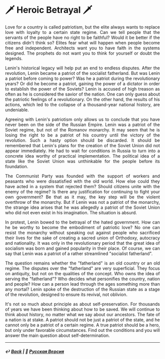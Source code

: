 # 🗡️ Heroic Betrayal 🗡️

<p align="justify">Love for a country is called patriotism, but the elite always wants to replace love with loyalty to a certain state regime. Can we tell people that the servants of the people have no right to be faithful? Would it be better if the citizens didn't think so? Elites fear what will happen when people become free and independent. Architects want you to have faith in the systems designed. The prophets do not want you to think for yourself or doubt the legends.</p>

<p align="justify">Lenin's historical legacy will help put an end to endless disputes. After the revolution, Lenin became a patriot of the socialist fatherland. But was Lenin a patriot before coming to power? Was he a patriot during the revolutionary years? Or did he become a patriot, gaining the power of a dictator in order to establish the power of the Soviets? Lenin is accused of high treason as often as he is considered the savior of the nation. One can only guess about the patriotic feelings of a revolutionary. On the other hand, the results of his actions, which led to the collapse of a thousand-year national history, are undeniable.</p>

<p align="justify">Agreeing with Lenin's patriotism only allows us to conclude that you have never been on the side of the Russian Empire. Lenin was a patriot of the Soviet regime, but not of the Romanov monarchy. It may seem that he is losing the right to be a patriot of his country until the victory of the revolution. Such a hasty option should be discarded. It should be remembered that Lenin's plans for the creation of the Soviet Union did not appear immediately. He had to wait for conditions in Russia to turn into a concrete idea worthy of practical implementation. The political idea of a state like the Soviet Union was unthinkable for the people before its foundation.</p>

<p align="justify">The Communist Party was founded with the support of workers and peasants who were dissatisfied with the old world. How else could they have acted in a system that rejected them? Should citizens unite with the enemy of the regime? Is there any justification for continuing to fight your own government? Be that as it may, the key step will be the violent overthrow of the monarchy. But if Lenin was not a patriot of the monarchy, the strange idea arises that he was allegedly a patriot of the Soviet Union who did not even exist in his imagination. The situation is absurd.</p>

<p align="justify">In protest, Lenin bowed to the betrayal of the hated government. How can he be worthy to become the embodiment of patriotic love? No one can resist the monarchy without speaking out against people who sacrificed their lives for the sake of creating a sacred union of Orthodoxy, autocracy and nationality. It was only in the revolutionary period that the great idea of socialism was born and gained popularity in their place. Of course, we can say that Lenin was a patriot of a rather streamlined "socialist fatherland".</p>

<p align="justify">The question remains whether the "fatherland" is an old country or an old regime. The disputes over the "fatherland" are very superficial. They focus on antiquity, but not on the qualities of the concept. Who owns the idea of serving the "fatherland"? Who decides what personifies the country, nation and people? How can a person lead through the ages something more than any mortal? Lenin spoke of the destruction of the Russian state as a stage of the revolution, designed to ensure its revival, not oblivion.</p>

<p align="justify">It's not so much about principle as about self-preservation. For thousands of years we have been thinking about how to be saved. We will continue to think about history, no matter what we say about our ancestors. The fate of a nation is at stake. A patriot should not be just a patriot of the state, and he cannot only be a patriot of a certain regime. A true patriot should be a hero, but only under favorable circumstances. Find out the conditions and you will answer the main question about self-determination.</p>

***

##### ↩️ [Back](index.md) | 🌻 [Русская Версия](heroic_betrayal-2.md)

